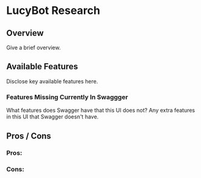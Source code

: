 # LucyBot Research

## Overview
Give a brief overview.

## Available Features
Disclose key available features here.

### Features Missing Currently In Swaggger
What features does Swagger have that this UI does not? Any extra features in this UI that Swagger doesn't have.

## Pros / Cons
### Pros:

### Cons:


